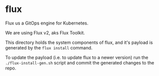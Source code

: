 # flux

Flux us a GitOps engine for Kubernetes.

We are using Flux v2, aks Flux Toolkit.

This directory holds the system components of flux, and it's payload is
generated by the `flux install` command.

To update the payload (i.e. to update flux to a newer version) run
the `./flux-install-gen.sh` script and commit the generated changes to the repo.
